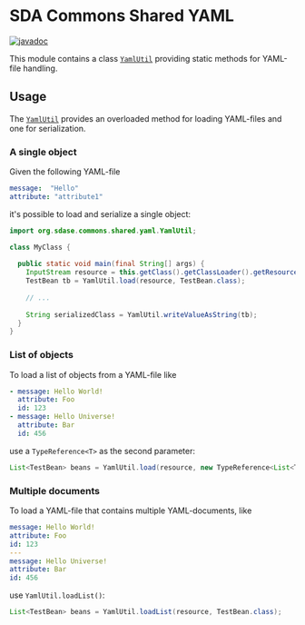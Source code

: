 # SDA Commons Shared YAML

[![javadoc](https://javadoc.io/badge2/org.sdase.commons/sda-commons-shared-yaml/javadoc.svg)](https://javadoc.io/doc/org.sdase.commons/sda-commons-shared-yaml)

This module contains a class [`YamlUtil`](https://github.com/SDA-SE/sda-dropwizard-commons/tree/master/sda-commons-shared-yaml/src/main/java/org/sdase/commons/shared/yaml/YamlUtil.java)
providing static methods for YAML-file handling.


## Usage

The [`YamlUtil`](https://github.com/SDA-SE/sda-dropwizard-commons/tree/master/sda-commons-shared-yaml/src/main/java/org/sdase/commons/shared/yaml/YamlUtil.java)
provides an overloaded method for loading YAML-files and one for serialization.

### A single object

Given the following YAML-file

```yaml
message:  "Hello"
attribute: "attribute1"
```

it's possible to load and serialize a single object:

```java
import org.sdase.commons.shared.yaml.YamlUtil;

class MyClass {
  
  public static void main(final String[] args) {
    InputStream resource = this.getClass().getClassLoader().getResourceAsStream("sample.yml");
    TestBean tb = YamlUtil.load(resource, TestBean.class);
    
    // ...
    
    String serializedClass = YamlUtil.writeValueAsString(tb);
  }
}
```

### List of objects

To load a list of objects from a YAML-file like

```yaml
- message: Hello World!
  attribute: Foo
  id: 123
- message: Hello Universe!
  attribute: Bar
  id: 456
```

use a `TypeReference<T>` as the second parameter:

```java
List<TestBean> beans = YamlUtil.load(resource, new TypeReference<List<TestBean>>() {});
```

### Multiple documents

To load a YAML-file that contains multiple YAML-documents, like

```yaml 
message: Hello World!
attribute: Foo
id: 123
---
message: Hello Universe!
attribute: Bar
id: 456
```

use `YamlUtil.loadList()`:

```java
List<TestBean> beans = YamlUtil.loadList(resource, TestBean.class);
```
